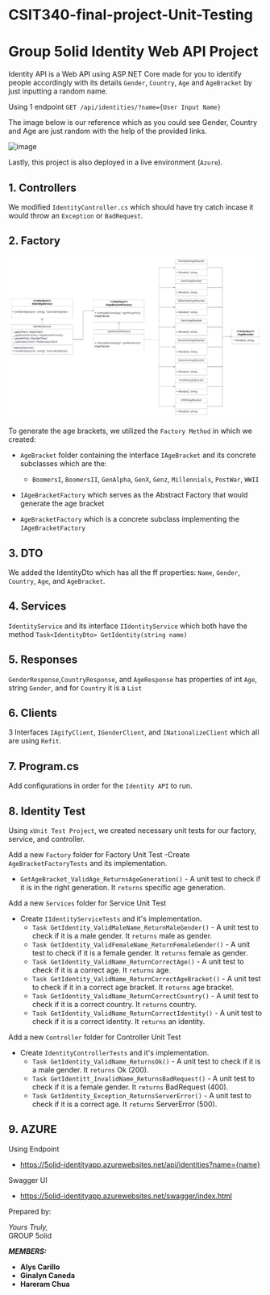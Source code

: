 # CSIT340-final-project-Unit-Testing

# Group 5olid Identity Web API Project

Identity API is a Web API using ASP.NET Core made for you to identify people accordingly with its details `Gender`, `Country`, `Age` and `AgeBracket` by just inputting a random name.

Using 1 endpoint `GET /api/identities/?name={User Input Name}`

The image below is our reference which as you could see Gender, Country and Age are just random with the help of the provided links.

![image](https://user-images.githubusercontent.com/111778603/208282848-12f301dc-1263-4d41-b30f-b7faf8a21987.png)

Lastly, this project is also deployed in a live environment (`Azure`).

## 1. Controllers
We modified `IdentityController.cs` which should have try catch incase it would throw an `Exception` or `BadRequest`.

## 2. Factory ##

![uml](FactoryMethodDiagram.png)

To generate the age brackets, we utilized the `Factory Method` in which we created:

  - `AgeBracket` folder containing the interface `IAgeBracket` and its concrete subclasses which are the:
    - `BoomersI`, `BoomersII`, `GenAlpha`, `GenX`, `Genz`, `Millennials`, `PostWar`, `WWII`

  - `IAgeBracketFactory` which serves as the Abstract Factory that would generate the age bracket

  - `AgeBracketFactory` which is a concrete subclass implementing the `IAgeBracketFactory`

## 3. DTO
We added the IdentityDto which has all the ff properties:
`Name`, `Gender`, `Country`, `Age`, and `AgeBracket`.

## 4. Services 
`IdentityService` and its interface `IIdentityService` which both have the method `Task<IdentityDto> GetIdentity(string name)`

## 5. Responses
`GenderResponse`,`CountryResponse`, and `AgeResponse`
 has properties of int `Age`, string `Gender`, and for `Country` it is a `List`

## 6. Clients
3 Interfaces `IAgifyClient`, `IGenderClient`, and `INationalizeClient` which all are using `Refit`.

## 7. Program.cs
Add configurations in order for the `Identity API` to run.

## 8. Identity Test ## 
Using `xUnit Test Project`, we created necessary unit tests for our factory, service, and controller.

Add a new `Factory` folder for Factory Unit Test
-Create `AgeBracketFactoryTests` and its implementation.
  - `GetAgeBracket_ValidAge_ReturnsAgeGeneration()` - A unit test to check if it is in the right generation. It `returns` specific age generation.

Add a new `Services` folder for Service Unit Test
- Create `IIdentityServiceTests` and it's implementation.
  - `Task GetIdentity_ValidMaleName_ReturnMaleGender()` - A unit test to check if it is a male gender. It `returns` male as gender.
  - `Task GetIdentity_ValidFemaleName_ReturnFemaleGender()` - A unit test to check if it is a female gender. It `returns` female as gender.
  - `Task GetIdentity_ValidName_ReturnCorrectAge()` - A unit test to check if it is a correct age. It `returns` age.
  - `Task GetIdentity_ValidName_ReturnCorrectAgeBracket()` - A unit test to check if it in a correct age bracket. It `returns` age bracket.
  - `Task GetIdentity_ValidName_ReturnCorrectCountry()` - A unit test to check if it is a correct country. It `returns` country.
  - `Task GetIdentity_ValidName_ReturnCorrectIdentity()` - A unit test to check if it is a correct identity. It `returns` an identity.

Add a new `Controller` folder for Controller Unit Test
- Create `IdentityControllerTests` and it's implementation.
  - `Task GetIdentity_ValidName_ReturnsOk()` - A unit test to check if it is a male gender. It `returns` Ok (200).
  - `Task GetIdentitt_InvalidName_ReturnsBadRequest()` - A unit test to check if it is a female gender. It `returns` BadRequest (400).
  - `Task GetIdentity_Exception_ReturnsServerError()` - A unit test to check if it is a correct age. It `returns` ServerError (500).

## 9. AZURE ##  
 Using Endpoint
 - https://5olid-identityapp.azurewebsites.net/api/identities?name={name}

 Swagger UI
 - https://5olid-identityapp.azurewebsites.net/swagger/index.html


  
Prepared by:

*Yours Truly,*\
GROUP 5olid

***MEMBERS:***
- **Alys Carillo**
- **Ginalyn Caneda**
- **Hareram Chua**
